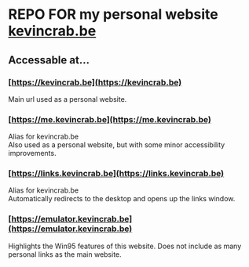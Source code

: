 **REPO FOR my personal website
[kevincrab.be](https://kevincrab.be)**
===

## Accessable at...
### [https://kevincrab.be](https://kevincrab.be)
Main url used as a personal website.
### [https://me.kevincrab.be](https://me.kevincrab.be)
Alias for kevincrab.be\
Also used as a personal website, but with some minor accessibility improvements.
### [https://links.kevincrab.be](https://links.kevincrab.be)
Alias for kevincrab.be\
Automatically redirects to the desktop and opens up the links window.
### [https://emulator.kevincrab.be](https://emulator.kevincrab.be)
Highlights the Win95 features of this website.
Does not include as many personal links as the main website.
